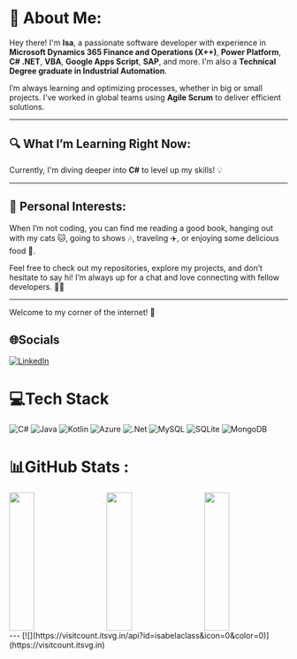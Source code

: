 # 💫 About Me:  
Hey there! I'm **Isa**, a passionate software developer with experience in **Microsoft Dynamics 365 Finance and Operations (X++)**, **Power Platform**, **C# .NET**, **VBA**, **Google Apps Script**, **SAP**, and more. I'm also a **Technical Degree graduate in Industrial Automation**.

I’m always learning and optimizing processes, whether in big or small projects. I’ve worked in global teams using **Agile Scrum** to deliver efficient solutions.

---

## 🔍 What I’m Learning Right Now:  
Currently, I'm diving deeper into **C#** to level up my skills! 💡

---

## 🌱 Personal Interests:  
When I’m not coding, you can find me reading a good book, hanging out with my cats 🐱, going to shows 🎶, traveling ✈️, or enjoying some delicious food 🍣.  

Feel free to check out my repositories, explore my projects, and don’t hesitate to say hi! I’m always up for a chat and love connecting with fellow developers. 👩‍💻

---

Welcome to my corner of the internet! 💫

## 🌐Socials
[![LinkedIn](https://img.shields.io/badge/LinkedIn-%230077B5.svg?logo=linkedin&logoColor=white)](https://linkedin.com/in/isabelaclass) 

# 💻Tech Stack
![C#](https://img.shields.io/badge/c%23-%23239120.svg?style=for-the-badge&logo=c-sharp&logoColor=white) ![Java](https://img.shields.io/badge/java-%23ED8B00.svg?style=for-the-badge&logo=java&logoColor=white) ![Kotlin](https://img.shields.io/badge/kotlin-%230095D5.svg?style=for-the-badge&logo=kotlin&logoColor=white) ![Azure](https://img.shields.io/badge/azure-%230072C6.svg?style=for-the-badge&logo=azure-devops&logoColor=white) ![.Net](https://img.shields.io/badge/.NET-5C2D91?style=for-the-badge&logo=.net&logoColor=white) ![MySQL](https://img.shields.io/badge/mysql-%2300f.svg?style=for-the-badge&logo=mysql&logoColor=white) ![SQLite](https://img.shields.io/badge/sqlite-%2307405e.svg?style=for-the-badge&logo=sqlite&logoColor=white) ![MongoDB](https://img.shields.io/badge/MongoDB-%234ea94b.svg?style=for-the-badge&logo=mongodb&logoColor=white)
# 📊GitHub Stats :
<div style="display: flex; justify-content: space-between;">
  <img src="https://github-readme-stats.vercel.app/api?username=isabelaclass&theme=radical&hide_border=false&include_all_commits=false&count_private=false" width="30%" height="250px" />
  <img src="https://github-readme-streak-stats.herokuapp.com/?user=isabelaclass&theme=radical&hide_border=false" width="30%" height="250px" />
  <img src="https://github-readme-stats.vercel.app/api/top-langs/?username=isabelaclass&theme=radical&hide_border=false&include_all_commits=false&count_private=false&layout=compact" width="30%" height="250px" />
</div>
---
[![](https://visitcount.itsvg.in/api?id=isabelaclass&icon=0&color=0)](https://visitcount.itsvg.in)
